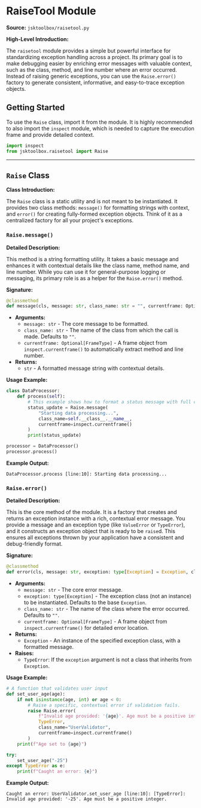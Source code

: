 # RaiseTool Module

**Source:** `jsktoolbox/raisetool.py`

**High-Level Introduction:**

The `raisetool` module provides a simple but powerful interface for standardizing exception handling across a project. Its primary goal is to make debugging easier by enriching error messages with valuable context, such as the class, method, and line number where an error occurred. Instead of raising generic exceptions, you can use the `Raise.error()` factory to generate consistent, informative, and easy-to-trace exception objects.

## Getting Started

To use the `Raise` class, import it from the module. It is highly recommended to also import the `inspect` module, which is needed to capture the execution frame and provide detailed context.

```python
import inspect
from jsktoolbox.raisetool import Raise
```

---

## `Raise` Class

**Class Introduction:**

The `Raise` class is a static utility and is not meant to be instantiated. It provides two class methods: `message()` for formatting strings with context, and `error()` for creating fully-formed exception objects. Think of it as a centralized factory for all your project's exceptions.

### `Raise.message()`

**Detailed Description:**

This method is a string formatting utility. It takes a basic message and enhances it with contextual details like the class name, method name, and line number. While you can use it for general-purpose logging or messaging, its primary role is as a helper for the `Raise.error()` method.

**Signature:**
```python
@classmethod
def message(cls, message: str, class_name: str = "", currentframe: Optional[FrameType] = None) -> str:
```

- **Arguments:**
  - `message: str` - The core message to be formatted.
  - `class_name: str` - The name of the class from which the call is made. Defaults to `""`.
  - `currentframe: Optional[FrameType]` - A frame object from `inspect.currentframe()` to automatically extract method and line number.
- **Returns:**
  - `str` - A formatted message string with contextual details.

**Usage Example:**
```python
class DataProcessor:
    def process(self):
        # This example shows how to format a status message with full context.
        status_update = Raise.message(
            "Starting data processing...",
            class_name=self.__class__.__name__,
            currentframe=inspect.currentframe()
        )
        print(status_update)

processor = DataProcessor()
processor.process()
```

**Example Output:**
```
DataProcessor.process [line:10]: Starting data processing...
```

### `Raise.error()`

**Detailed Description:**

This is the core method of the module. It is a factory that creates and returns an exception instance with a rich, contextual error message. You provide a message and an exception type (like `ValueError` or `TypeError`), and it constructs an exception object that is ready to be `raise`d. This ensures all exceptions thrown by your application have a consistent and debug-friendly format.

**Signature:**
```python
@classmethod
def error(cls, message: str, exception: type[Exception] = Exception, class_name: str = "", currentframe: Optional[FrameType] = None) -> Exception:
```

- **Arguments:**
  - `message: str` - The core error message.
  - `exception: type[Exception]` - The exception class (not an instance) to be instantiated. Defaults to the base `Exception`.
  - `class_name: str` - The name of the class where the error occurred. Defaults to `""`.
  - `currentframe: Optional[FrameType]` - A frame object from `inspect.currentframe()` for detailed error location.
- **Returns:**
  - `Exception` - An instance of the specified exception class, with a formatted message.
- **Raises:**
  - `TypeError`: If the `exception` argument is not a class that inherits from `Exception`.

**Usage Example:**
```python
# A function that validates user input
def set_user_age(age):
    if not isinstance(age, int) or age < 0:
        # Raise a specific, contextual error if validation fails.
        raise Raise.error(
            f"Invalid age provided: '{age}'. Age must be a positive integer.",
            TypeError,
            class_name="UserValidator",
            currentframe=inspect.currentframe()
        )
    print(f"Age set to {age}")

try:
    set_user_age("-25")
except TypeError as e:
    print(f"Caught an error: {e}")
```

**Example Output:**
```
Caught an error: UserValidator.set_user_age [line:10]: [TypeError]: Invalid age provided: '-25'. Age must be a positive integer.
```